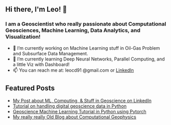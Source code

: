 ## Hi there, I'm Leo! 👋

### I am a Geoscientist who really passionate about Computational Geosciences, Machine Learning, Data Analytics, and Visualization!
- 🔭 I’m currently working on Machine Learning stuff in Oil-Gas Problem and Subsurface Data Management.
- 🌱 I’m currently learning Deep Neural Networks, Parallel Computing, and a little Viz with Dashboard!
- 📫 You can reach me at: leocd91 @gmail.com or [LinkedIn](https://www.linkedin.com/in/leo-c-0988727b/)

## Featured Posts
- [My Post about ML, Computing, & Stuff in Geoscience on LinkedIn](https://www.linkedin.com/in/leo-c-0988727b/detail/recent-activity/shares/)
- [Tutorial on handling digital geoscience data in Python](https://github.com/leocd91/geodatahandling)
- [Geoscience Machine Learning Tutorial in Python using Pytorch](https://github.com/leocd91/geoscience-ML-tutorial)
- [My really really Old Blog about Computational Geophysics](http://redigitize.blogspot.com/)



<!--
**leocd91/leocd91** is a ✨ _special_ ✨ repository because its `README.md` (this file) appears on your GitHub profile.

Here are some ideas to get you started:

- 🔭 I’m currently working on ...
- 🌱 I’m currently learning ...
- 👯 I’m looking to collaborate on ...
- 🤔 I’m looking for help with ...
- 💬 Ask me about ...
- 📫 How to reach me: ...
- 😄 Pronouns: ...
- ⚡ Fun fact: ...
-->
